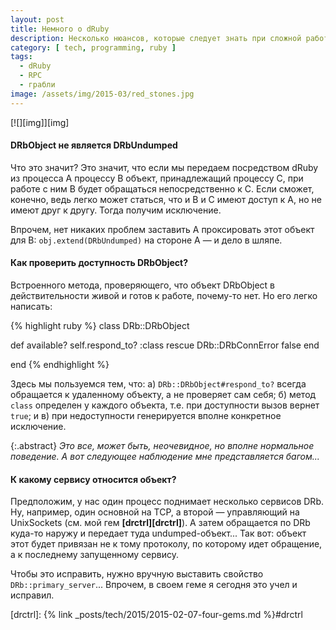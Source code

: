 ```yaml
---
layout: post
title: Немного о dRuby
description: Несколько нюансов, которые следует знать при сложной работе с dRuby.
category: [ tech, programming, ruby ]
tags:
  - dRuby
  - RPC
  - грабли
image: /assets/img/2015-03/red_stones.jpg
---
```

<div class="right-box" style="width: 320px">
[![][img]][img]
</div>

#### DRbObject не является DRbUndumped

Что это значит? Это значит, что если мы передаем посредством dRuby из процесса A процессу B объект, принадлежащий процессу C,
при работе с ним B будет обращаться непосредственно к C. Если сможет, конечно, ведь легко может статься, что и B и C имеют
доступ к A, но не имеют друг к другу. Тогда получим исключение.

Впрочем, нет никаких проблем заставить A проксировать этот объект для B: `obj.extend(DRbUndumped)` на стороне A — и дело в шляпе.

#### Как проверить доступность DRbObject?

Встроенного метода, проверяющего, что объект DRbObject в действительности живой и готов к работе, почему-то нет. Но его легко написать:

{% highlight ruby %}
class DRb::DRbObject

  def available?
    self.respond_to? :class
  rescue DRb::DRbConnError
    false
  end

end
{% endhighlight %}

Здесь мы пользуемся тем, что: а) `DRb::DRbObject#respond_to?` всегда обращается к удаленному объекту, а не проверяет сам себя;
б) метод `class` определен у каждого объекта, т.е. при доступности вызов вернет `true`; и в) при недоступности генерируется вполне
конкретное исключение.

{:.abstract}
*Это все, может быть, неочевидное, но вполне нормальное поведение. А вот следующее наблюдение мне представляется багом...*

#### К какому сервису относится объект?

Предположим, у нас один процесс поднимает несколько сервисов DRb. Ну, например, один основной на TCP, а второй — управляющий
на UnixSockets (см. мой гем **[drctrl][drctrl]**). А затем обращается по DRb куда-то наружу и передает туда undumped-объект...
Так вот: объект этот будет привязан не к тому протоколу, по которому идет обращение, а к последнему запущенному сервису.

Чтобы это исправить, нужно вручную выставить свойство `DRb::primary_server`... Впрочем, в своем геме я сегодня это учел и исправил.


[img]: /assets/img/2015-03/red_stones.jpg

[drctrl]: {% link _posts/tech/2015/2015-02-07-four-gems.md %}#drctrl
